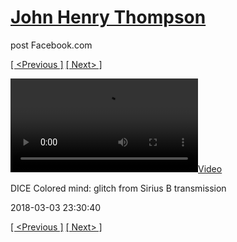 # [John Henry Thompson](../README.md)
post Facebook.com

[[ <Previous ]](2018-03-03-1.md) [[ Next> ]](2018-03-03-3.md)

[![](../media/2018-03-03/DICE-Colored-mind-glitch-from-Sirius-B-transmission.mp4)](../README.md)

DICE Colored mind: glitch from Sirius B transmission

2018-03-03 23:30:40

[[ <Previous ]](2018-03-03-1.md) [[ Next> ]](2018-03-03-3.md)